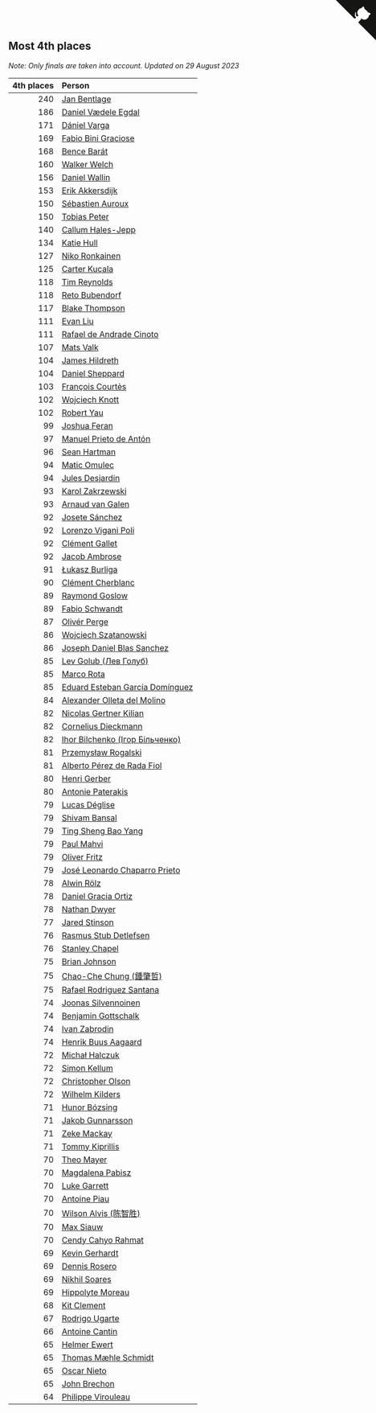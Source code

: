 ## Most 4th places

*Note: Only finals are taken into account.*
*Updated on 29 August 2023*

| 4th places | Person |
| ---: | :--- |
| 240 | [Jan Bentlage](https://www.worldcubeassociation.org/persons/2010BENT01) |
| 186 | [Daniel Vædele Egdal](https://www.worldcubeassociation.org/persons/2013EGDA01) |
| 171 | [Dániel Varga](https://www.worldcubeassociation.org/persons/2008VARG01) |
| 169 | [Fabio Bini Graciose](https://www.worldcubeassociation.org/persons/2010GRAC02) |
| 168 | [Bence Barát](https://www.worldcubeassociation.org/persons/2008BARA01) |
| 160 | [Walker Welch](https://www.worldcubeassociation.org/persons/2011WELC01) |
| 156 | [Daniel Wallin](https://www.worldcubeassociation.org/persons/2013WALL03) |
| 153 | [Erik Akkersdijk](https://www.worldcubeassociation.org/persons/2005AKKE01) |
| 150 | [Sébastien Auroux](https://www.worldcubeassociation.org/persons/2008AURO01) |
| 150 | [Tobias Peter](https://www.worldcubeassociation.org/persons/2014PETE03) |
| 140 | [Callum Hales-Jepp](https://www.worldcubeassociation.org/persons/2012HALE01) |
| 134 | [Katie Hull](https://www.worldcubeassociation.org/persons/2010HULL01) |
| 127 | [Niko Ronkainen](https://www.worldcubeassociation.org/persons/2010RONK01) |
| 125 | [Carter Kucala](https://www.worldcubeassociation.org/persons/2015KUCA01) |
| 118 | [Tim Reynolds](https://www.worldcubeassociation.org/persons/2005REYN01) |
| 118 | [Reto Bubendorf](https://www.worldcubeassociation.org/persons/2012BUBE01) |
| 117 | [Blake Thompson](https://www.worldcubeassociation.org/persons/2010THOM03) |
| 111 | [Evan Liu](https://www.worldcubeassociation.org/persons/2009LIUE01) |
| 111 | [Rafael de Andrade Cinoto](https://www.worldcubeassociation.org/persons/2007CINO01) |
| 107 | [Mats Valk](https://www.worldcubeassociation.org/persons/2007VALK01) |
| 104 | [James Hildreth](https://www.worldcubeassociation.org/persons/2009HILD01) |
| 104 | [Daniel Sheppard](https://www.worldcubeassociation.org/persons/2009SHEP01) |
| 103 | [François Courtès](https://www.worldcubeassociation.org/persons/2008COUR01) |
| 102 | [Wojciech Knott](https://www.worldcubeassociation.org/persons/2011KNOT01) |
| 102 | [Robert Yau](https://www.worldcubeassociation.org/persons/2009YAUR01) |
| 99 | [Joshua Feran](https://www.worldcubeassociation.org/persons/2011FERA01) |
| 97 | [Manuel Prieto de Antón](https://www.worldcubeassociation.org/persons/2015ANTO04) |
| 96 | [Sean Hartman](https://www.worldcubeassociation.org/persons/2016HART02) |
| 94 | [Matic Omulec](https://www.worldcubeassociation.org/persons/2010OMUL02) |
| 94 | [Jules Desjardin](https://www.worldcubeassociation.org/persons/2010DESJ01) |
| 93 | [Karol Zakrzewski](https://www.worldcubeassociation.org/persons/2014ZAKR01) |
| 93 | [Arnaud van Galen](https://www.worldcubeassociation.org/persons/2006GALE01) |
| 92 | [Josete Sánchez](https://www.worldcubeassociation.org/persons/2015SANC18) |
| 92 | [Lorenzo Vigani Poli](https://www.worldcubeassociation.org/persons/2007POLI01) |
| 92 | [Clément Gallet](https://www.worldcubeassociation.org/persons/2004GALL02) |
| 92 | [Jacob Ambrose](https://www.worldcubeassociation.org/persons/2010AMBR01) |
| 91 | [Łukasz Burliga](https://www.worldcubeassociation.org/persons/2013BURL01) |
| 90 | [Clément Cherblanc](https://www.worldcubeassociation.org/persons/2014CHER05) |
| 89 | [Raymond Goslow](https://www.worldcubeassociation.org/persons/2014GOSL01) |
| 89 | [Fabio Schwandt](https://www.worldcubeassociation.org/persons/2014SCHW02) |
| 87 | [Olivér Perge](https://www.worldcubeassociation.org/persons/2007PERG01) |
| 86 | [Wojciech Szatanowski](https://www.worldcubeassociation.org/persons/2011SZAT01) |
| 86 | [Joseph Daniel Blas Sanchez](https://www.worldcubeassociation.org/persons/2016SANC08) |
| 85 | [Lev Golub (Лев Голуб)](https://www.worldcubeassociation.org/persons/2014HOLU01) |
| 85 | [Marco Rota](https://www.worldcubeassociation.org/persons/2009ROTA01) |
| 85 | [Eduard Esteban García Domínguez](https://www.worldcubeassociation.org/persons/2011EDUA01) |
| 84 | [Alexander Olleta del Molino](https://www.worldcubeassociation.org/persons/2008OLLE01) |
| 82 | [Nicolas Gertner Kilian](https://www.worldcubeassociation.org/persons/2013GERT01) |
| 82 | [Cornelius Dieckmann](https://www.worldcubeassociation.org/persons/2009DIEC01) |
| 82 | [Ihor Bilchenko (Ігор Більченко)](https://www.worldcubeassociation.org/persons/2011BILC01) |
| 81 | [Przemysław Rogalski](https://www.worldcubeassociation.org/persons/2013ROGA02) |
| 81 | [Alberto Pérez de Rada Fiol](https://www.worldcubeassociation.org/persons/2011FIOL01) |
| 80 | [Henri Gerber](https://www.worldcubeassociation.org/persons/2014GERB01) |
| 80 | [Antonie Paterakis](https://www.worldcubeassociation.org/persons/2012PATE01) |
| 79 | [Lucas Déglise](https://www.worldcubeassociation.org/persons/2015DEGL01) |
| 79 | [Shivam Bansal](https://www.worldcubeassociation.org/persons/2011BANS02) |
| 79 | [Ting Sheng Bao Yang](https://www.worldcubeassociation.org/persons/2008BAOY01) |
| 79 | [Paul Mahvi](https://www.worldcubeassociation.org/persons/2012MAHV01) |
| 79 | [Oliver Fritz](https://www.worldcubeassociation.org/persons/2014FRIT02) |
| 79 | [José Leonardo Chaparro Prieto](https://www.worldcubeassociation.org/persons/2011CHAP01) |
| 78 | [Alwin Rölz](https://www.worldcubeassociation.org/persons/2016ROLZ01) |
| 78 | [Daniel Gracia Ortiz](https://www.worldcubeassociation.org/persons/2009ORTI01) |
| 78 | [Nathan Dwyer](https://www.worldcubeassociation.org/persons/2011DWYE02) |
| 77 | [Jared Stinson](https://www.worldcubeassociation.org/persons/2014STIN01) |
| 76 | [Rasmus Stub Detlefsen](https://www.worldcubeassociation.org/persons/2014DETL01) |
| 76 | [Stanley Chapel](https://www.worldcubeassociation.org/persons/2016CHAP04) |
| 75 | [Brian Johnson](https://www.worldcubeassociation.org/persons/2013JOHN10) |
| 75 | [Chao-Che Chung (鍾肇哲)](https://www.worldcubeassociation.org/persons/2012CHON03) |
| 75 | [Rafael Rodriguez Santana](https://www.worldcubeassociation.org/persons/2012SANT12) |
| 74 | [Joonas Silvennoinen](https://www.worldcubeassociation.org/persons/2016SILV07) |
| 74 | [Benjamin Gottschalk](https://www.worldcubeassociation.org/persons/2016GOTT01) |
| 74 | [Ivan Zabrodin](https://www.worldcubeassociation.org/persons/2012ZABR01) |
| 74 | [Henrik Buus Aagaard](https://www.worldcubeassociation.org/persons/2006BUUS01) |
| 72 | [Michał Halczuk](https://www.worldcubeassociation.org/persons/2006HALC01) |
| 72 | [Simon Kellum](https://www.worldcubeassociation.org/persons/2016KELL12) |
| 72 | [Christopher Olson](https://www.worldcubeassociation.org/persons/2009OLSO01) |
| 72 | [Wilhelm Kilders](https://www.worldcubeassociation.org/persons/2010KILD02) |
| 71 | [Hunor Bózsing](https://www.worldcubeassociation.org/persons/2009BOZS01) |
| 71 | [Jakob Gunnarsson](https://www.worldcubeassociation.org/persons/2015GUNN01) |
| 71 | [Zeke Mackay](https://www.worldcubeassociation.org/persons/2015MACK06) |
| 71 | [Tommy Kiprillis](https://www.worldcubeassociation.org/persons/2014KIPR01) |
| 70 | [Theo Mayer](https://www.worldcubeassociation.org/persons/2012MAYE01) |
| 70 | [Magdalena Pabisz](https://www.worldcubeassociation.org/persons/2017PABI01) |
| 70 | [Luke Garrett](https://www.worldcubeassociation.org/persons/2017GARR05) |
| 70 | [Antoine Piau](https://www.worldcubeassociation.org/persons/2008PIAU01) |
| 70 | [Wilson Alvis (陈智胜)](https://www.worldcubeassociation.org/persons/2011ALVI01) |
| 70 | [Max Siauw](https://www.worldcubeassociation.org/persons/2017SIAU02) |
| 70 | [Cendy Cahyo Rahmat](https://www.worldcubeassociation.org/persons/2010RAHM02) |
| 69 | [Kevin Gerhardt](https://www.worldcubeassociation.org/persons/2013GERH01) |
| 69 | [Dennis Rosero](https://www.worldcubeassociation.org/persons/2010ROSE03) |
| 69 | [Nikhil Soares](https://www.worldcubeassociation.org/persons/2015SOAR01) |
| 69 | [Hippolyte Moreau](https://www.worldcubeassociation.org/persons/2008MORE02) |
| 68 | [Kit Clement](https://www.worldcubeassociation.org/persons/2008CLEM01) |
| 67 | [Rodrigo Ugarte](https://www.worldcubeassociation.org/persons/2015UGAR01) |
| 66 | [Antoine Cantin](https://www.worldcubeassociation.org/persons/2010CANT02) |
| 65 | [Helmer Ewert](https://www.worldcubeassociation.org/persons/2015EWER01) |
| 65 | [Thomas Mæhle Schmidt](https://www.worldcubeassociation.org/persons/2013SCHM02) |
| 65 | [Oscar Nieto](https://www.worldcubeassociation.org/persons/2014NIET03) |
| 65 | [John Brechon](https://www.worldcubeassociation.org/persons/2010BREC01) |
| 64 | [Philippe Virouleau](https://www.worldcubeassociation.org/persons/2008VIRO01) |


<a href="https://github.com/jonatanklosko/wca_statistics" class="github-corner" aria-label="View source on Github"><svg width="80" height="80" viewBox="0 0 250 250" style="fill:#151513; color:#fff; position: absolute; top: 0; border: 0; right: 0;" aria-hidden="true"><path d="M0,0 L115,115 L130,115 L142,142 L250,250 L250,0 Z"></path><path d="M128.3,109.0 C113.8,99.7 119.0,89.6 119.0,89.6 C122.0,82.7 120.5,78.6 120.5,78.6 C119.2,72.0 123.4,76.3 123.4,76.3 C127.3,80.9 125.5,87.3 125.5,87.3 C122.9,97.6 130.6,101.9 134.4,103.2" fill="currentColor" style="transform-origin: 130px 106px;" class="octo-arm"></path><path d="M115.0,115.0 C114.9,115.1 118.7,116.5 119.8,115.4 L133.7,101.6 C136.9,99.2 139.9,98.4 142.2,98.6 C133.8,88.0 127.5,74.4 143.8,58.0 C148.5,53.4 154.0,51.2 159.7,51.0 C160.3,49.4 163.2,43.6 171.4,40.1 C171.4,40.1 176.1,42.5 178.8,56.2 C183.1,58.6 187.2,61.8 190.9,65.4 C194.5,69.0 197.7,73.2 200.1,77.6 C213.8,80.2 216.3,84.9 216.3,84.9 C212.7,93.1 206.9,96.0 205.4,96.6 C205.1,102.4 203.0,107.8 198.3,112.5 C181.9,128.9 168.3,122.5 157.7,114.1 C157.9,116.9 156.7,120.9 152.7,124.9 L141.0,136.5 C139.8,137.7 141.6,141.9 141.8,141.8 Z" fill="currentColor" class="octo-body"></path></svg></a><style>.github-corner:hover .octo-arm{animation:octocat-wave 560ms ease-in-out}@keyframes octocat-wave{0%,100%{transform:rotate(0)}20%,60%{transform:rotate(-25deg)}40%,80%{transform:rotate(10deg)}}@media (max-width:500px){.github-corner:hover .octo-arm{animation:none}.github-corner .octo-arm{animation:octocat-wave 560ms ease-in-out}}</style>
